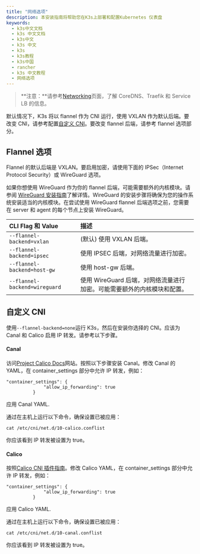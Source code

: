 ```yaml
---
title: "网络选项"
description: 本安装指南将帮助您在K3s上部署和配置Kubernetes 仪表盘
keywords:
  - k3s中文文档
  - k3s 中文文档
  - k3s中文
  - k3s 中文
  - k3s
  - k3s教程
  - k3s中国
  - rancher
  - k3s 中文教程
  - 网络选项
---
```


> **注意：**请参考[Networking](/docs/k3s/networking/_index)页面，了解 CoreDNS、Traefik 和 Service LB 的信息。

默认情况下，K3s 将以 flannel 作为 CNI 运行，使用 VXLAN 作为默认后端。要改变 CNI，请参考配置[自定义 CNI](#自定义-cni)。要改变 flannel 后端，请参考 flannel 选项部分。

## Flannel 选项

Flannel 的默认后端是 VXLAN。要启用加密，请使用下面的 IPSec（Internet Protocol Security）或 WireGuard 选项。

如果你想使用 WireGuard 作为你的 flannel 后端，可能需要额外的内核模块。请参阅 [WireGuard 安装指南](https://www.wireguard.com/install/)了解详情。WireGuard 的安装步骤将确保为您的操作系统安装适当的内核模块。在尝试使用 WireGuard flannel 后端选项之前，您需要在 server 和 agent 的每个节点上安装 WireGuard。

| CLI Flag 和 Value             | 描述                                                                    |
| :---------------------------- | :---------------------------------------------------------------------- |
| `--flannel-backend=vxlan`     | (默认) 使用 VXLAN 后端。                                                |
| `--flannel-backend=ipsec`     | 使用 IPSEC 后端，对网络流量进行加密。                                   |
| `--flannel-backend=host-gw`   | 使用 host-gw 后端。                                                     |
| `--flannel-backend=wireguard` | 使用 WireGuard 后端，对网络流量进行加密。可能需要额外的内核模块和配置。 |

## 自定义 CNI

使用`--flannel-backend=none`运行 K3s，然后在安装你选择的 CNI。应该为 Canal 和 Calico 启用 IP 转发。请参考以下步骤。

#### Canal

访问[Project Calico Docs](https://docs.projectcalico.org/)网站。按照以下步骤安装 Canal。修改 Canal 的 YAML，在 container_settings 部分中允许 IP 转发，例如：

```
"container_settings": {
              "allow_ip_forwarding": true
          }
```

应用 Canal YAML.

通过在主机上运行以下命令，确保设置已被应用：

```
cat /etc/cni/net.d/10-calico.conflist
```

你应该看到 IP 转发被设置为 true。

#### Calico

按照[Calico CNI 插件指南](https://docs.projectcalico.org/master/reference/cni-plugin/configuration)。修改 Calico YAML，在 container_settings 部分中允许 IP 转发，例如：

```
"container_settings": {
              "allow_ip_forwarding": true
          }
```

应用 Calico YAML.

通过在主机上运行以下命令，确保设置已被应用：

```
cat /etc/cni/net.d/10-canal.conflist
```

你应该看到 IP 转发被设置为 true。
